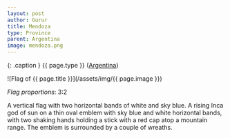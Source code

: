 ```yaml
---
layout: post
author: Gurur
title: Mendoza
type: Province
parent: Argentina
image: mendoza.png
---
```

{: .caption }
{{ page.type }} ([Argentina](/2019/03/11/argentina.html))

![Flag of {{ page.title }}](/assets/img/{{ page.image }})

*Flag proportions*: 3:2

A vertical flag with two horizontal bands of white and sky blue. A rising Inca god of sun on a thin oval emblem with sky blue and white horizontal bands, with two shaking hands holding a stick with a red cap atop a mountain range. The emblem is surrounded by a couple of wreaths.